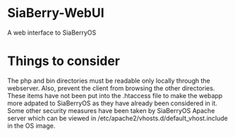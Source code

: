 # SiaBerry-WebUI
A web interface to SiaBerryOS

# Things to consider
The php and bin directories must be readable only locally through the webserver.
Also, prevent the client from browsing the other directories. These items have not
been put into the .htaccess file to make the webapp more adpated to SiaBerryOS as
they have already been considered in it.
Some other security measures have been taken by SiaBerryOS Apache server which can be
viewed in /etc/apache2/vhosts.d/default_vhost.include in the OS image.
